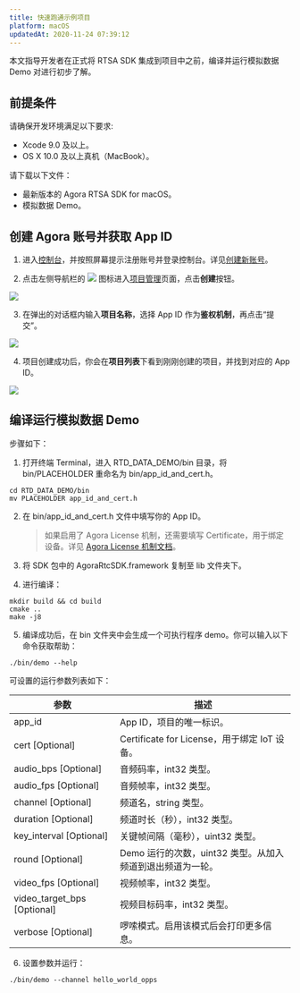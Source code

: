 ```yaml
---
title: 快速跑通示例项目
platform: macOS
updatedAt: 2020-11-24 07:39:12
---
```


本文指导开发者在正式将 RTSA SDK 集成到项目中之前，编译并运行模拟数据 Demo 对进行初步了解。

## 前提条件

请确保开发环境满足以下要求:

- Xcode 9.0 及以上。
- OS X 10.0 及以上真机（MacBook）。

请下载以下文件：

- 最新版本的 Agora RTSA SDK for macOS。
- 模拟数据 Demo。

## 创建 Agora 账号并获取 App ID

1. 进入[控制台](https://console.agora.io/)，并按照屏幕提示注册账号并登录控制台。详见[创建新账号](sign_in_and_sign_up)。

2. 点击左侧导航栏的 ![](https://web-cdn.agora.io/docs-files/1551254998344) 图标进入[项目管理](https://console.agora.io/projects)页面，点击**创建**按钮。

![](https://web-cdn.agora.io/docs-files/1574156100068)

3. 在弹出的对话框内输入**项目名称**，选择 App ID 作为**鉴权机制**，再点击“提交”。

![](https://web-cdn.agora.io/docs-files/1574921599254)

4. 项目创建成功后，你会在**项目列表**下看到刚刚创建的项目，并找到对应的 App ID。

![](https://web-cdn.agora.io/docs-files/1574921811175)

## 编译运行模拟数据 Demo

步骤如下：

1. 打开终端 Terminal，进入 RTD_DATA_DEMO/bin 目录，将 bin/PLACEHOLDER 重命名为 bin/app_id_and_cert.h。

```shell
cd RTD_DATA_DEMO/bin
mv PLACEHOLDER app_id_and_cert.h
```

2. 在 bin/app_id_and_cert.h 文件中填写你的 App ID。

   > 如果启用了 Agora License 机制，还需要填写 Certificate，用于绑定设备。详见 [Agora License 机制文档](https://docs-preview.agoralab.co/cn/Agora%20Platform/license_mechanism_v3?platform=All%20Platforms)。

3. 将 SDK 包中的 AgoraRtcSDK.framework 复制至 lib 文件夹下。

4. 进行编译：

```shell
mkdir build && cd build
cmake ..
make -j8
```

5. 编译成功后，在 bin 文件夹中会生成一个可执行程序 demo。你可以输入以下命令获取帮助：

```shell
./bin/demo --help
```

可设置的运行参数列表如下：

| 参数                        | 描述                                                       |
| --------------------------- | ---------------------------------------------------------- |
| app_id                      | App ID，项目的唯一标识。                                   |
| cert [Optional]             | Certificate for License，用于绑定 IoT 设备。               |
| audio_bps [Optional]        | 音频码率，int32 类型。                                     |
| audio_fps [Optional]        | 音频帧率，int32 类型。                                     |
| channel [Optional]          | 频道名，string 类型。                                      |
| duration [Optional]         | 频道时长（秒），int32 类型。                               |
| key_interval [Optional]     | 关键帧间隔（毫秒），uint32 类型。                          |
| round [Optional]            | Demo 运行的次数，uint32 类型。从加入频道到退出频道为一轮。 |
| video_fps [Optional]        | 视频帧率，int32 类型。                                     |
| video_target_bps [Optional] | 视频目标码率，int32 类型。                                 |
| verbose [Optional]          | 啰嗦模式。启用该模式后会打印更多信息。                     |

6. 设置参数并运行：

```shell
./bin/demo --channel hello_world_opps
```
